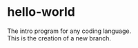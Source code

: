 # hello-world
  The intro program for any coding language.  
  This is the creation of a new branch.
